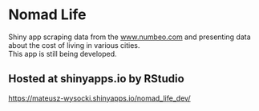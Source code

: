 # Nomad Life
Shiny app scraping data from the www.numbeo.com and presenting data about the cost of living in various cities. 
<br>This app is still being developed.
## Hosted at shinyapps.io by RStudio
https://mateusz-wysocki.shinyapps.io/nomad_life_dev/
